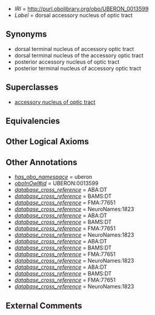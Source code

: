  * *IRI* = http://purl.obolibrary.org/obo/UBERON_0013599
 * *Label* = dorsal accessory nucleus of optic tract

## Synonyms

 * dorsal terminal nucleus of accessory optic tract
 * dorsal terminal nucleus of the accessory optic tract
 * posterior accessory nucleus of optic tract
 * posterior terminal nucleus of accessory optic tract

## Superclasses

 * [accessory nucleus of optic tract](../../UBERON/98/UBERON_0013598.md)

## Equivalencies


## Other Logical Axioms


## Other Annotations

 * *[has_obo_namespace](../../ce/oboInOwl#hasOBONamespace.md)* = uberon
 * *[oboInOwl#id](../../id/oboInOwl#id.md)* = UBERON:0013599
 * *[database_cross_reference](../../ef/oboInOwl#hasDbXref.md)* = ABA:DT
 * *[database_cross_reference](../../ef/oboInOwl#hasDbXref.md)* = BAMS:DT
 * *[database_cross_reference](../../ef/oboInOwl#hasDbXref.md)* = FMA:77651
 * *[database_cross_reference](../../ef/oboInOwl#hasDbXref.md)* = NeuroNames:1823
 * *[database_cross_reference](../../ef/oboInOwl#hasDbXref.md)* = ABA:DT
 * *[database_cross_reference](../../ef/oboInOwl#hasDbXref.md)* = BAMS:DT
 * *[database_cross_reference](../../ef/oboInOwl#hasDbXref.md)* = FMA:77651
 * *[database_cross_reference](../../ef/oboInOwl#hasDbXref.md)* = NeuroNames:1823
 * *[database_cross_reference](../../ef/oboInOwl#hasDbXref.md)* = ABA:DT
 * *[database_cross_reference](../../ef/oboInOwl#hasDbXref.md)* = BAMS:DT
 * *[database_cross_reference](../../ef/oboInOwl#hasDbXref.md)* = FMA:77651
 * *[database_cross_reference](../../ef/oboInOwl#hasDbXref.md)* = NeuroNames:1823
 * *[database_cross_reference](../../ef/oboInOwl#hasDbXref.md)* = ABA:DT
 * *[database_cross_reference](../../ef/oboInOwl#hasDbXref.md)* = BAMS:DT
 * *[database_cross_reference](../../ef/oboInOwl#hasDbXref.md)* = FMA:77651
 * *[database_cross_reference](../../ef/oboInOwl#hasDbXref.md)* = NeuroNames:1823

## External Comments

